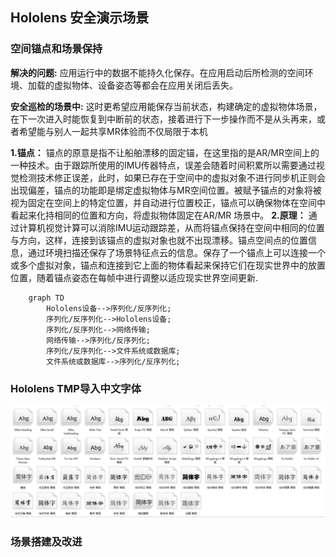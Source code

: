 ## Hololens 安全演示场景
### 空间锚点和场景保持
**解决的问题:** 应用运行中的数据不能持久化保存。在应用启动后所检测的空间环境、加载的虚拟物体、设备姿态等都会在应用关闭后丢失。

**安全巡检的场景中:** 这时更希望应用能保存当前状态，构建确定的虚拟物体场景，在下一次进入时能恢复到中断前的状态，接着进行下一步操作而不是从头再来，或者希望能与别人一起共享MR体验而不仅局限于本机

**1.锚点：** 锚点的原意是指不让船舶漂移的固定锚，在这里指的是AR/MR空间上的一种技术。由于跟踪所使用的IMU传器特点，误差会随着时间积累所以需要通过视觉检测技术修正误差，此时，如果已存在于空间中的虚拟对象不进行同步机正则会出现偏差，锚点的功能即是绑定虚拟物体与MR空间位置。被赋予锚点的对象将被视为固定在空间上的特定位置，并自动进行位置校正，锚点可以确保物体在空间中看起来化持相同的位置和方向，将虚拟物体固定在AR/MR 场景中。
**2.原理：** 通过计算机视觉计算可以消除IMU运动跟踪差，从而将锚点保持在空间中相同的位置与方向，这样，连接到该锚点的虚拟对象也就不出现漂移。锚点空间点的位置信息，通过环境扫描还保存了场景特征点云的信息。保存了一个锚点上可以连接一个或多个虚拟对象，锚点和连接到它上面的物体看起来保持它们在现实世界中的放置位置，随着锚点姿态在每帧中进行调整以适应现实世界空间更新.
```mermaid 
    graph TD
        Hololens设备-->序列化/反序列化;
        序列化/反序列化-->Hololens设备;
        序列化/反序列化-->网络传输;
        网络传输-->序列化/反序列化;
        序列化/反序列化-->文件系统或数据库;
        文件系统或数据库-->序列化/反序列化;  
```

### Hololens TMP导入中文字体
![](pptimage/front.JPG)
### 场景搭建及改进
